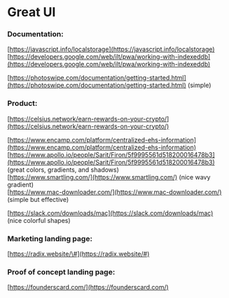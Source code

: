 # Great UI

### Documentation:

[https://javascript.info/localstorage](https://javascript.info/localstorage)  
[https://developers.google.com/web/ilt/pwa/working-with-indexeddb](https://developers.google.com/web/ilt/pwa/working-with-indexeddb)

[https://photoswipe.com/documentation/getting-started.html](https://photoswipe.com/documentation/getting-started.html) \(simple\)

### Product:

[https://celsius.network/earn-rewards-on-your-crypto/](https://celsius.network/earn-rewards-on-your-crypto/)

[https://www.encamp.com/platform/centralized-ehs-information](https://www.encamp.com/platform/centralized-ehs-information)  
[https://www.apollo.io/people/Sarit/Firon/5f9995561d518200016478b3](https://www.apollo.io/people/Sarit/Firon/5f9995561d518200016478b3) \(great colors, gradients, and shadows\)  
[https://www.smartling.com/](https://www.smartling.com/) \(nice wavy gradient\)  
[https://www.mac-downloader.com/](https://www.mac-downloader.com/) \(simple but effective\)

[https://slack.com/downloads/mac](https://slack.com/downloads/mac) \(nice colorful shapes\)

### Marketing landing page:

[https://radix.website/\#](https://radix.website/#)

### Proof of concept landing page:

[https://founderscard.com/](https://founderscard.com/)













